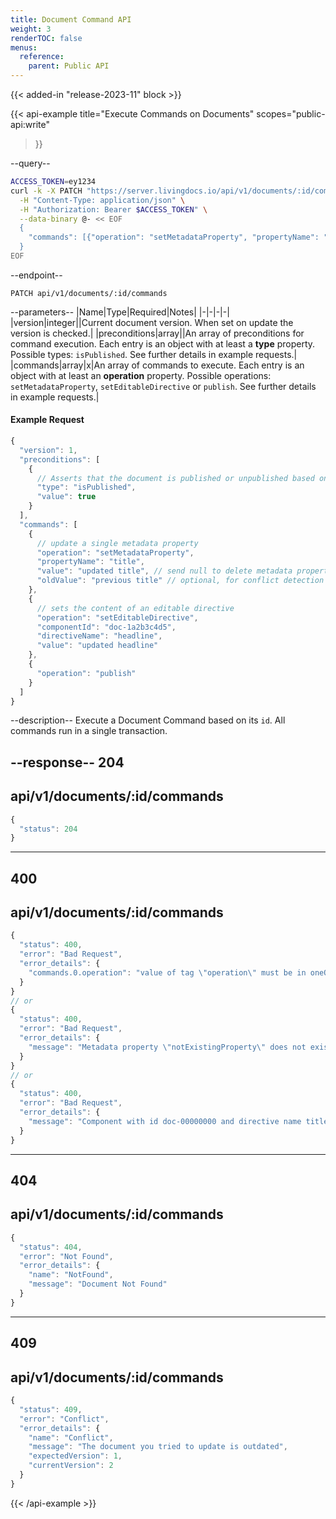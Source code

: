 ```yaml
---
title: Document Command API
weight: 3
renderTOC: false
menus:
  reference:
    parent: Public API
---
```


{{< added-in "release-2023-11" block >}}

{{< api-example
title="Execute Commands on Documents"
scopes="public-api:write"
>}}

--query--

```bash
ACCESS_TOKEN=ey1234
curl -k -X PATCH "https://server.livingdocs.io/api/v1/documents/:id/commands" \
  -H "Content-Type: application/json" \
  -H "Authorization: Bearer $ACCESS_TOKEN" \
  --data-binary @- << EOF
  {
    "commands": [{"operation": "setMetadataProperty", "propertyName": "title", "value": "updated title"}]
  }
EOF
```

--endpoint--
```
PATCH api/v1/documents/:id/commands
```

--parameters--
|Name|Type|Required|Notes|
|-|-|-|-|
|version|integer||Current document version. When set on update the version is checked.|
|preconditions|array||An array of preconditions for command execution. Each entry is an object with at least a **type** property. Possible types: `isPublished`. See further details in example requests.|
|commands|array|x|An array of commands to execute. Each entry is an object with at least an **operation** property. Possible operations: `setMetadataProperty`, `setEditableDirective` or `publish`. See further details in example requests.|

#### Example Request
```js
{
  "version": 1, 
  "preconditions": [
    {
      // Asserts that the document is published or unpublished based on the value property
      "type": "isPublished",
      "value": true
    }
  ],
  "commands": [
    {
      // update a single metadata property
      "operation": "setMetadataProperty",
      "propertyName": "title",
      "value": "updated title", // send null to delete metadata property
      "oldValue": "previous title" // optional, for conflict detection (not necessary when sending document version too)
    },
    {
      // sets the content of an editable directive
      "operation": "setEditableDirective",
      "componentId": "doc-1a2b3c4d5",
      "directiveName": "headline",
      "value": "updated headline"
    },
    {
      "operation": "publish"
    }
  ]
}
```

--description--
Execute a Document Command based on its `id`.
All commands run in a single transaction.

--response--
204
---
api/v1/documents/:id/commands
---
```js
{
  "status": 204
}
```
-----
400
---
api/v1/documents/:id/commands
---
```js
{
  "status": 400,
  "error": "Bad Request",
  "error_details": {
    "commands.0.operation": "value of tag \"operation\" must be in oneOf"
  }
}
// or
{
  "status": 400,
  "error": "Bad Request",
  "error_details": {
    "message": "Metadata property \"notExistingProperty\" does not exist"
  }
}
// or
{
  "status": 400,
  "error": "Bad Request",
  "error_details": {
    "message": "Component with id doc-00000000 and directive name title does not exist on document with id 123"
  }
}
```
-----
404
---
api/v1/documents/:id/commands
---
```js
{
  "status": 404,
  "error": "Not Found",
  "error_details": {
    "name": "NotFound",
    "message": "Document Not Found"
  }
}
```
-----
409
---
api/v1/documents/:id/commands
---
```js
{
  "status": 409,
  "error": "Conflict",
  "error_details": {
    "name": "Conflict",
    "message": "The document you tried to update is outdated",
    "expectedVersion": 1,
    "currentVersion": 2
  }
}
```

{{< /api-example >}}
